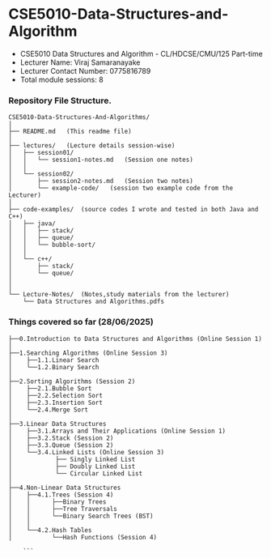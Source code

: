 # CSE5010-Data-Structures-and-Algorithm
- CSE5010 Data Structures and Algorithm - CL/HDCSE/CMU/125 Part-time
- Lecturer Name: Viraj Samaranayake
- Lecturer Contact Number: 0775816789
- Total module sessions: 8

### Repository File Structure.
```
CSE5010-Data-Structures-And-Algorithms/
│
├── README.md   (This readme file)
│
├── lectures/   (Lecture details session-wise)
│   ├── session01/
│   │   └── session1-notes.md   (Session one notes)
│   │
│   └── session02/
│       ├── session2-notes.md   (Session two notes)
│       └── example-code/   (session two example code from the Lecturer)
│
├── code-examples/  (source codes I wrote and tested in both Java and C++)
│   ├── java/
│   │   ├── stack/
│   │   ├── queue/
│   │   └── bubble-sort/
│   │
│   └── c++/
│       ├── stack/
│       └── queue/
│
│
└── Lecture-Notes/  (Notes,study materials from the lecturer)
    └── Data Structures and Algorithms.pdfs
```

### Things covered so far (28/06/2025)
```
├──0.Introduction to Data Structures and Algorithms (Online Session 1)
│
├──1.Searching Algorithms (Online Session 3)
│    ├──1.1.Linear Search    
│    └──1.2.Binary Search
│    
├──2.Sorting Algorithms (Session 2)
│    ├──2.1.Bubble Sort
│    ├──2.2.Selection Sort
│    ├──2.3.Insertion Sort
│    └──2.4.Merge Sort
│
├──3.Linear Data Structures
│    ├──3.1.Arrays and Their Applications (Online Session 1)
│    ├──3.2.Stack (Session 2)
│    ├──3.3.Queue (Session 2)
│    └──3.4.Linked Lists (Online Session 3)
│            ├── Singly Linked List
│            ├── Doubly Linked List
│            └── Circular Linked List
│
├──4.Non-Linear Data Structures
│    ├──4.1.Trees (Session 4)
│    │      ├──Binary Trees
│    │      ├──Tree Traversals
│    │      └──Binary Search Trees (BST)
│    │        
│    └──4.2.Hash Tables 
│           └──Hash Functions (Session 4)

    ```
